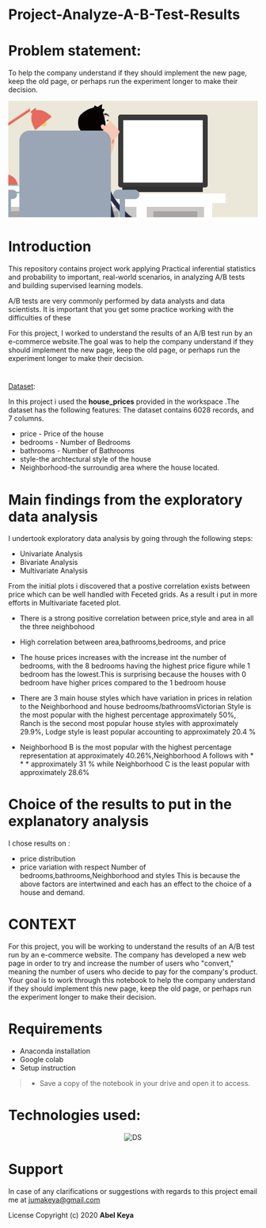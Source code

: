 # Project-Analyze-A-B-Test-Results

# Problem statement:
To help the company understand if they should implement the new page, keep the old page, or perhaps run the experiment longer to make their decision.


 ![pageAB](pageAB.gif) 
 
# Introduction

This repository contains  project work applying Practical inferential statistics and probability to important, real-world scenarios, in analyzing A/B tests and building supervised learning models.

A/B tests are very commonly performed by data analysts and data scientists. It is important that you get some practice working with the difficulties of these

For this project, I worked to understand the results of an A/B test run by an e-commerce website.The goal was to help the company understand if they should implement the new page, keep the old page, or perhaps run the experiment longer to make their decision.

#
[Dataset](https://github.com/abel-keya/Project-Communicate-Data-Findings/blob/master/house_prices.csv):

In this project i used the **house_prices** provided in the workspace .The dataset has the following features:
The dataset contains 6028 records, and 7 columns.
 
* price - Price of the house
* bedrooms - Number of Bedrooms
* bathrooms - Number of Bathrooms
* style-the archtectural style of the house
* Neighborhood-the surroundig area where the house located.

# Main findings from the exploratory data analysis
I undertook exploratory data analysis by going through the following steps:
* Univariate Analysis
* Bivariate Analysis
* Multivariate Analysis

From the initial plots i discovered that a postive correlation exists between price which can be well handled with Feceted grids. As a result i put in more efforts in Multivariate faceted plot.
 
* There is a strong positive correlation between price,style and area in all the three neighbohood 
* High correlation between area,bathrooms,bedrooms, and price
* The house prices increases with the increase int the number of bedrooms, with the 8 bedrooms having the highest price figure while 1 bedroom has the lowest.This is surprising because the houses with 0 bedroom have higher prices compared to the 1 bedroom house
* There are 3 main house styles which have variation in prices in relation to the Neighborhood and house bedrooms/bathroomsVictorian Style is the most popular with the highest percentage approximately 50%, Ranch is the second most popular house styles with approximately 29.9%, Lodge style is least popular accounting to approximately 20.4 %

* Neighborhood B is the most popular with the highest percentage representation at approximately 40.26%,Neighborhood A follows with * * * approximately 31 % while Neighborhood C is the least popular with approximately 28.6%

# Choice of the results to put in the explanatory analysis


I chose  results on :
* price distribution
* price variation with respect Number of bedrooms,bathrooms,Neighborhood and styles
This is because the above factors are intertwined and each has an effect to the choice of a house and demand.


# CONTEXT

For this project, you will be working to understand the results of an A/B test run by an e-commerce website. The company has developed a new web page in order to try and increase the number of users who "convert," meaning the number of users who decide to pay for the company's product. Your goal is to work through this notebook to help the company understand if they should implement this new page, keep the old page, or perhaps run the experiment longer to make their decision.

# Requirements
* Anaconda installation
* Google colab
* Setup instruction
> * Save a copy of the notebook in your drive and open it to access.

<p align="center">
   
   # Technologies used:
   
 <p align="center"> 
   
  <img   src="https://github.com/abel-keya/week8_IP_Abel_Keya_Nairobi-Hospital-conducted-a-clinical-camp-to-test-for-hypothyroidism/blob/master/tech3.jpg" width="550" height="300"  alt="DS" title="Requirements" />
 
</p>

# Support
In case of any clarifications or suggestions with regards to this project email me at jumakeya@gmail.com

License
Copyright (c) 2020 **Abel Keya**

